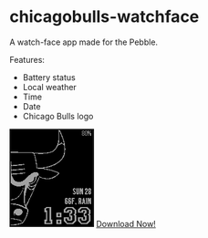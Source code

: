 # chicagobulls-watchface
A watch-face app made for the Pebble.

Features:
- Battery status
- Local weather
- Time
- Date
- Chicago Bulls logo

![alt tag](imgs/github_img.png)
[Download Now!](https://apps.getpebble.com/applications/558f9a0ba0821d8d97000027)
